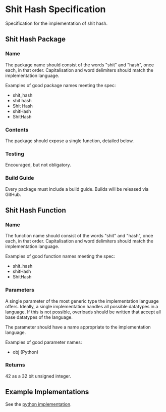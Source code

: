 # Shit Hash Specification
Specification for the implementation of shit hash.

## Shit Hash Package
### Name
The package name should consist of the words "shit" and "hash", once each, 
in that order. Capitalisation and word delimiters should match the 
implementation language. 

Examples of good package names meeting the spec:
- shit_hash
- shit hash
- Shit Hash
- shitHash
- ShitHash
  
### Contents
The package should expose a single function, detailed below.

### Testing
Encouraged, but not obligatory.

### Build Guide
Every package must include a build guide. Builds will be released via GitHub.

## Shit Hash Function
### Name
The function name should consist of the words "shit" and "hash", once each, 
in that order. Capitalisation and word delimiters should match the 
implementation language.

Examples of good function names meeting the spec:
- shit_hash
- shitHash
- ShitHash

### Parameters
A single parameter of the most generic type the implementation language offers. 
Ideally, a single implementation handles all possible datatypes in a language.
If this is not possible, overloads should be written that accept all base 
datatypes of the language.

The parameter should have a name appropriate to the implementation language.

Examples of good parameter names:
- obj (Python)

### Returns
42 as a 32 bit unsigned integer.


## Example Implementations
See the [python implementation](./python/README.md).
